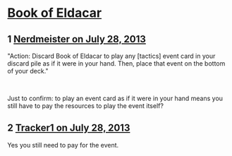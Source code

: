 # [Book of Eldacar](https://community.fantasyflightgames.com/topic/87277-book-of-eldacar/)

## 1 [Nerdmeister on July 28, 2013](https://community.fantasyflightgames.com/topic/87277-book-of-eldacar/?do=findComment&comment=824372)

"Action: Discard Book of Eldacar to play any [tactics] event card in your discard pile as if it were in your hand. Then, place that event on the bottom of your deck."

 

Just to confirm: to play an event card as if it were in your hand means you still have to pay the resources to play the event itself?

## 2 [Tracker1 on July 28, 2013](https://community.fantasyflightgames.com/topic/87277-book-of-eldacar/?do=findComment&comment=824400)

Yes you still need to pay for the event.

